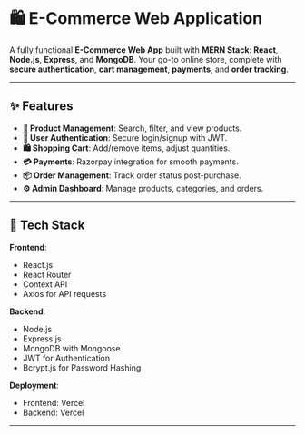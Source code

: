 
# 🛍️ E-Commerce Web Application

A fully functional **E-Commerce Web App** built with **MERN Stack**: **React**, **Node.js**, **Express**, and **MongoDB**. Your go-to online store, complete with **secure authentication**, **cart management**, **payments**, and **order tracking**.

---

## ✨ Features

- **🛒 Product Management**: Search, filter, and view products.
- **🔐 User Authentication**: Secure login/signup with JWT.
- **🛍️ Shopping Cart**: Add/remove items, adjust quantities.
- **💳 Payments**: Razorpay integration for smooth payments.
- **📦 Order Management**: Track order status post-purchase.
- **⚙️ Admin Dashboard**: Manage products, categories, and orders.

---

## 🧰 Tech Stack

**Frontend**:  
- React.js  
- React Router  
- Context API  
- Axios for API requests

**Backend**:  
- Node.js  
- Express.js  
- MongoDB with Mongoose  
- JWT for Authentication  
- Bcrypt.js for Password Hashing

**Deployment**:  
- Frontend: Vercel  
- Backend: Vercel

---

